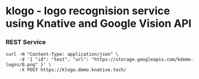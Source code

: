 # klogo - logo recognision service using Knative and Google Vision API



### REST Service


```shell
curl -H "Content-Type: application/json" \
     -d '{ "id": "test", "url": "https://storage.googleapis.com/kdemo-logos/0.png" }' \
     -X POST https://klogo.demo.knative.tech/
```
